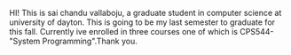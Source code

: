 HI! This is sai chandu vallaboju, a graduate student in computer science at university of dayton. This is going to be my last semester to graduate for this fall. 
Currently ive enrolled in three courses one of which is CPS544-"System Programming".Thank you.
